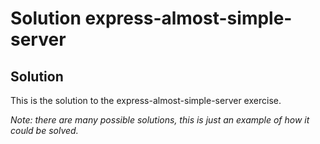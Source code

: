 # Solution express-almost-simple-server 

## Solution
This is the solution to the express-almost-simple-server exercise. 

*Note: there are many possible solutions, this is just an example of how it could be solved.*